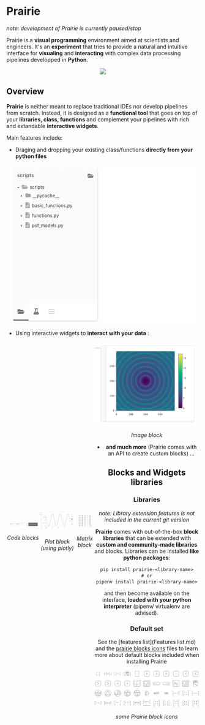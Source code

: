 # Prairie

*note: development of Prairie is currently paused/stop*

Prairie is a **visual programming** environment aimed at scientists and engineers. It's an **experiment** that tries to provide a natural and intuitive interface for **visualing** and **interacting** with complex data processing pipelines developped in **Python**.

<p align="center">
  <img src ="doc/scan_oct_example.gif"/>
</p>



## Overview

**Prairie** is neither meant to replace traditional IDEs nor develop pipelines from scratch. Instead, it is designed as a **functional tool** that goes on top of your **libraries, class, functions** and complement your pipelines with rich and extandable **interactive widgets**.

Main features include:

- Draging and dropping your existing class/functions **directly from your python files**

<p align="center">
  <img src ="doc/functions.gif" />
</p>

- Using interactive widgets to **interact with your data** : 



<div style='display:flex;flex-direction:row;align-items:center;justify-content:center;'>
        <div align='center'>
    	<img src="doc/inputs_and_outputs.png">
        <p><i>Code blocks</i></p>
   	</div>
    <div align='center'>
        <img src="doc/plot.png">
        <p><i>Plot block (using plotly)</i></p>
    </div>
<div>

<div style='display:flex;flex-direction:row;align-items:center;justify-content:center;'>
    <div align='center'>
        <img src="doc/matrix.png">
        <p><i>Matrix block</i></p>
    </div>
    <div align='center'>
    	<img src="doc/image_airy.png">
        <p><i>Image block</i></p>
   	</idv>
<div>

- **and much more** (Prairie comes with an API to create custom blocks) ...



## Blocks and Widgets libraries

### Libraries

*note: Library extension features is not included in the current git version*

**Prairie** comes with out-of-the-box **block libraries** that can be extended with **custom and community-made libraries** and blocks. Libraries can be installed **like python packages**:

```shell
pip install prairie-<library-name>
# or
pipenv install prairie-<library-name>
```

and then become available on the interface, **loaded with your python interpreter** (pipenv/ virtualenv are advised).

### Default set

See the [features list](Features list.md) and the [prairie blocks icons](prairie-icons.md) files to learn more about default blocks included when installing Prairie



<p align="center">
  <img src ="doc/blocks-icons.png"/>
    <p align="center"><i>some Prairie block icons</i></p>
</p>